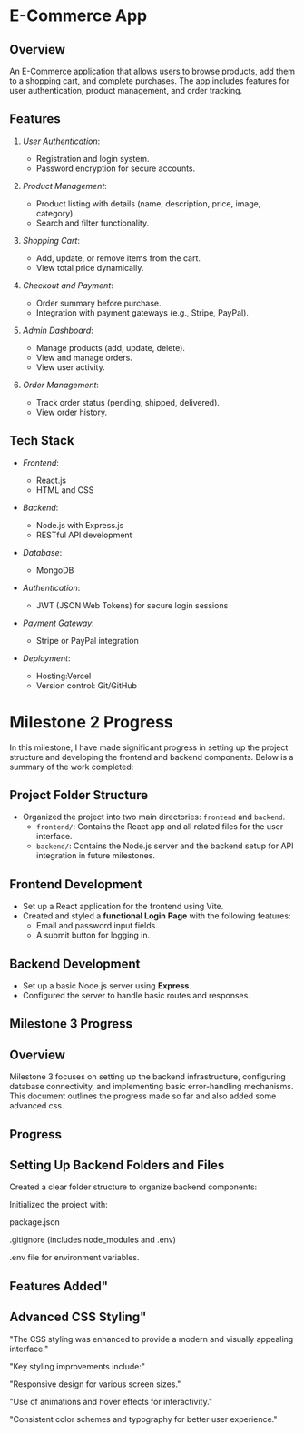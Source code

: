 # E-Commerce App

## Overview
An E-Commerce application that allows users to browse products, add them to a shopping cart, and complete purchases. The app includes features for user authentication, product management, and order tracking.

## Features
1. *User Authentication*:
   - Registration and login system.
   - Password encryption for secure accounts.

2. *Product Management*:
   - Product listing with details (name, description, price, image, category).
   - Search and filter functionality.

3. *Shopping Cart*:
   - Add, update, or remove items from the cart.
   - View total price dynamically.

4. *Checkout and Payment*:
   - Order summary before purchase.
   - Integration with payment gateways (e.g., Stripe, PayPal).

5. *Admin Dashboard*:
   - Manage products (add, update, delete).
   - View and manage orders.
   - View user activity.

6. *Order Management*:
   - Track order status (pending, shipped, delivered).
   - View order history.

## Tech Stack
- *Frontend*:
  - React.js 
  - HTML and CSS

- *Backend*:
  - Node.js with Express.js
  - RESTful API development

- *Database*:
  - MongoDB

- *Authentication*:
  - JWT (JSON Web Tokens) for secure login sessions

- *Payment Gateway*:
  - Stripe or PayPal integration

- *Deployment*:
  - Hosting:Vercel
  - Version control: Git/GitHub


# Milestone 2 Progress

In this milestone, I have made significant progress in setting up the project structure and developing the frontend and backend components. Below is a summary of the work completed:

## Project Folder Structure
- Organized the project into two main directories: `frontend` and `backend`.
  - `frontend/`: Contains the React app and all related files for the user interface.
  - `backend/`: Contains the Node.js server and the backend setup for API integration in future milestones.

## Frontend Development
- Set up a React application for the frontend using Vite.
- Created and styled a **functional Login Page** with the following features:
  - Email and password input fields.
  - A submit button for logging in.
  

## Backend Development
- Set up a basic Node.js server using **Express**.
- Configured the server to handle basic routes and responses.


## Milestone 3 Progress

## Overview

Milestone 3 focuses on setting up the backend infrastructure, configuring database connectivity, and implementing basic error-handling mechanisms. This document outlines the progress made so far and also added some advanced css.

 ## Progress

## Setting Up Backend Folders and Files

Created a clear folder structure to organize backend components:

Initialized the project with:

package.json

.gitignore (includes node_modules and .env)

.env file for environment variables.

## Features Added"

## Advanced CSS Styling"

"The CSS styling was enhanced to provide a modern and visually appealing interface."

"Key styling improvements include:"

"Responsive design for various screen sizes."

"Use of animations and hover effects for interactivity."

"Consistent color schemes and typography for better user experience."